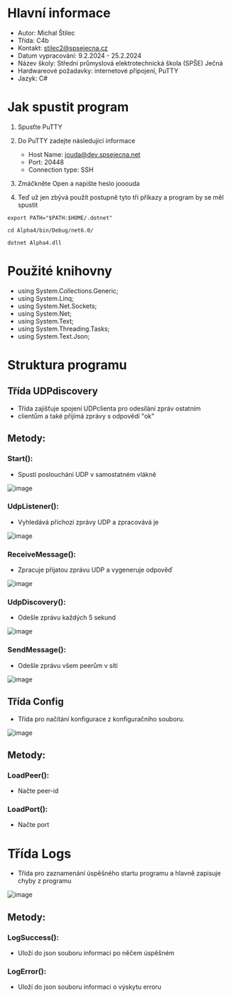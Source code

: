 # Hlavní informace
- Autor: Michal Štilec
- Třída: C4b
- Kontakt: stilec2@spsejecna.cz
- Datum vypracování: 9.2.2024 - 25.2.2024
- Název školy: Střední průmyslová elektrotechnická škola (SPŠE) Ječná 
- Hardwareové požadavky: internetové připojení, PuTTY
- Jazyk: C#
  
# Jak spustit program
1. Spusťte PuTTY

2. Do PuTTY zadejte následující informace
	* Host Name: jouda@dev.spsejecna.net
	* Port: 20448
	* Connection type: SSH

3. Zmáčkněte Open a napište heslo jooouda

4. Teď už jen zbývá použít postupně tyto tři příkazy a program by se měl spustit
```
export PATH="$PATH:$HOME/.dotnet"
```
```
cd Alpha4/bin/Debug/net6.0/
```
```
dotnet Alpha4.dll
```

# Použité knihovny
* using System.Collections.Generic;
* using System.Linq;
* using System.Net.Sockets;
* using System.Net;
* using System.Text;
* using System.Threading.Tasks;
* using System.Text.Json;

# Struktura programu

## Třída UDPdiscovery
- Třída zajišťuje spojení UDPclienta pro odesílání zpráv ostatním
- clientům a také přijímá zprávy s odpovědí "ok"
## Metody: 
### Start(): 
- Spustí poslouchání UDP v samostatném vlákně

![image](https://github.com/MichalStilec/Alpha4/assets/113086016/d95213b3-0f51-4e16-ade8-637eb1ecba20)

### UdpListener(): 
- Vyhledává příchozí zprávy UDP a zpracovává je

![image](https://github.com/MichalStilec/Alpha4/assets/113086016/fec73236-abbe-46f3-9124-50d5cf7a5eee)

### ReceiveMessage(): 
- Zpracuje přijatou zprávu UDP a vygeneruje odpověď

![image](https://github.com/MichalStilec/Alpha4/assets/113086016/58e1cbd2-a052-4b4d-9f8c-81ea811c3dea)

### UdpDiscovery(): 
- Odešle zprávu každých 5 sekund

![image](https://github.com/MichalStilec/Alpha4/assets/113086016/39ac02bf-9f1a-4771-9029-21737d2f858d)


### SendMessage(): 
- Odešle zprávu všem peerům v síti

![image](https://github.com/MichalStilec/Alpha4/assets/113086016/d456a3c2-f4c0-4f7c-a7bd-0da0261d46bc)



## Třída Config
- Třída pro načítání konfigurace z konfiguračního souboru.

![image](https://github.com/MichalStilec/Alpha4/assets/113086016/57025550-d130-4f0e-8940-5ceec0a8acfb)

## Metody:
### LoadPeer(): 
- Načte peer-id
### LoadPort():
- Načte port

# Třída Logs
- Třída pro zaznamenání úspěšného startu programu a hlavně zapisuje chyby z programu

![image](https://github.com/MichalStilec/Alpha4/assets/113086016/806f00f9-12aa-40c9-8ffd-a25a69f68e4c)

## Metody:
### LogSuccess(): 
- Uloží do json souboru informaci po něčem úspěšném
### LogError():
- Uloží do json souboru informaci o výskytu erroru

